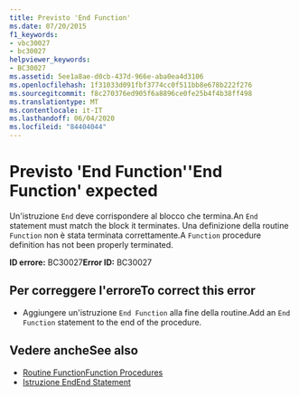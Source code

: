 ```yaml
---
title: Previsto 'End Function'
ms.date: 07/20/2015
f1_keywords:
- vbc30027
- bc30027
helpviewer_keywords:
- BC30027
ms.assetid: 5ee1a8ae-d0cb-437d-966e-aba0ea4d3106
ms.openlocfilehash: 1f31033d091fbf3774cc0f511bb8e678b222f276
ms.sourcegitcommit: f8c270376ed905f6a8896ce0fe25b4f4b38ff498
ms.translationtype: MT
ms.contentlocale: it-IT
ms.lasthandoff: 06/04/2020
ms.locfileid: "84404044"
---
```

# <a name="end-function-expected"></a><span data-ttu-id="60958-102">Previsto 'End Function'</span><span class="sxs-lookup"><span data-stu-id="60958-102">'End Function' expected</span></span>
<span data-ttu-id="60958-103">Un'istruzione `End` deve corrispondere al blocco che termina.</span><span class="sxs-lookup"><span data-stu-id="60958-103">An `End` statement must match the block it terminates.</span></span> <span data-ttu-id="60958-104">Una definizione della routine `Function` non è stata terminata correttamente.</span><span class="sxs-lookup"><span data-stu-id="60958-104">A `Function` procedure definition has not been properly terminated.</span></span>  
  
 <span data-ttu-id="60958-105">**ID errore:** BC30027</span><span class="sxs-lookup"><span data-stu-id="60958-105">**Error ID:** BC30027</span></span>  
  
## <a name="to-correct-this-error"></a><span data-ttu-id="60958-106">Per correggere l'errore</span><span class="sxs-lookup"><span data-stu-id="60958-106">To correct this error</span></span>  
  
- <span data-ttu-id="60958-107">Aggiungere un'istruzione `End Function` alla fine della routine.</span><span class="sxs-lookup"><span data-stu-id="60958-107">Add an `End Function` statement to the end of the procedure.</span></span>  
  
## <a name="see-also"></a><span data-ttu-id="60958-108">Vedere anche</span><span class="sxs-lookup"><span data-stu-id="60958-108">See also</span></span>

- [<span data-ttu-id="60958-109">Routine Function</span><span class="sxs-lookup"><span data-stu-id="60958-109">Function Procedures</span></span>](../programming-guide/language-features/procedures/function-procedures.md)
- [<span data-ttu-id="60958-110">Istruzione End</span><span class="sxs-lookup"><span data-stu-id="60958-110">End Statement</span></span>](../language-reference/statements/end-statement.md)
